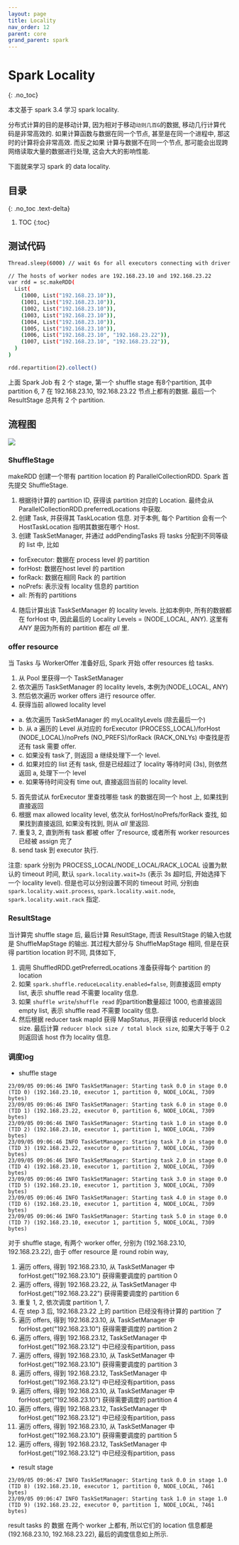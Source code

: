 ```yaml
---
layout: page
title: Locality
nav_order: 12
parent: core 
grand_parent: spark
---
```


# Spark Locality
{: .no_toc}

本文基于 spark 3.4 学习 spark locality.

分布式计算的目的是移动计算, 因为相对于移动`动则几百G`的数据, 移动几行计算代码是非常高效的.
如果计算函数与数据在同一个节点, 甚至是在同一个进程中, 那这时的计算将会非常高效. 而反之如果
计算与数据不在同一个节点, 那可能会出现跨网络读取大量的数据进行处理, 这会大大的影响性能.

下面就来学习 spark 的 data locality.

## 目录
{: .no_toc .text-delta}

1. TOC
{:toc}

## 测试代码

``` bash
Thread.sleep(6000) // wait 6s for all executors connecting with driver

// The hosts of worker nodes are 192.168.23.10 and 192.168.23.22
var rdd = sc.makeRDD(
  List(
    (1000, List("192.168.23.10")),
    (1001, List("192.168.23.10")),
    (1002, List("192.168.23.10")),
    (1003, List("192.168.23.10")),
    (1004, List("192.168.23.10")),
    (1005, List("192.168.23.10")),
    (1006, List("192.168.23.10", "192.168.23.22")),
    (1007, List("192.168.23.10", "192.168.23.22")),
  )
)

rdd.repartition(2).collect()
```

上面 Spark Job 有 2 个 stage, 第一个 shuffle stage 有8个partition, 其中 partition 6, 7 在 192.168.23.10, 192.168.23.22 节点上都有的数据.
最后一个 ResultStage 总共有 2 个 partition.

## 流程图

![](/docs/spark/core/locality/locality.drawio.svg)


### ShuffleStage

makeRDD 创建一个带有 partition location 的 ParallelCollectionRDD. Spark 首先提交 ShuffleStage.

1. 根据待计算的 partition ID, 获得该 partition 对应的 Location. 最终会从 ParallelCollectionRDD.preferredLocations 中获取.
2. 创建 Task, 并获得其 TaskLocation 信息. 对于本例, 每个 Partition 会有一个 HostTaskLocation 指明其数据在哪个 Host.
3. 创建 TaskSetManager, 并通过 addPendingTasks 将 tasks 分配到不同等级的 list 中, 比如
  - forExecutor: 数据在 process level 的 partition
  - forHost: 数据在host level 的 partition
  - forRack: 数据在相同 Rack 的 partition
  - noPrefs: 表示没有 locality 信息的 partition
  - all: 所有的 partitions
4. 随后计算出该 TaskSetManager 的 locality levels. 比如本例中, 所有的数据都在 forHost 中, 因此最后的 Locality Levels = (NODE_LOCAL, ANY). 这里有 *ANY* 是因为所有的 partition 都在 *all* 里.

### offer resource

当 Tasks 与 WorkerOffer 准备好后, Spark 开始 offer resources 给 tasks.

1. 从 Pool 里获得一个 TaskSetManager
2. 依次遍历 TaskSetManager 的 locality levels, 本例为(NODE_LOCAL, ANY)
3. 然后依次遍历 worker offers 进行 resource offer.
4. 获得当前 allowed locality level
  - a. 依次遍历 TaskSetManager 的 myLocalityLevels (除去最后一个)
  - b. 从 a 遍历的 Level 从对应的 forExecutor (PROCESS_LOCAL)/forHost (NODE_LOCAL)/noPrefs (NO_PREFS)/forRack (RACK_ONLYs) 中查找是否还有 task 需要 offer.
  - c. 如果没有 task了, 则返回 a 继续处理下一个 level.
  - d. 如果对应的 list 还有 task, 但是已经超过了 locality 等待时间 (3s), 则依然返回 a, 处理下一个 level
  - e. 如果等待时间没有 time out, 直接返回当前的 locality level.
5. 首先尝试从 forExecutor 里查找哪些 task 的数据在同一个 host 上, 如果找到直接返回 
6. 根据 max allowed locality level, 依次从 forHost/noPrefs/forRack 查找, 如果找到直接返回, 如果没有找到, 则从 *all* 里返回.
7. 重复3, 2, 直到所有 task 都被 offer 了resource, 或者所有 worker resources 已经被 assign 完了
8. send task 到 executor 执行.


注意: spark 分别为 PROCESS_LOCAL/NODE_LOCAL/RACK_LOCAL 设置为默认的 timeout 时间, 默认 `spark.locality.wait=3s` (表示 3s 超时后, 开始选择下一个 locality level). 但是也可以分别设置不同的 timeout 时间, 分别由 `spark.locality.wait.process`, `spark.locality.wait.node`, `spark.locality.wait.rack` 指定.

### ResultStage

当计算完 shuffle stage 后, 最后计算 ResultStage, 而该 ResultStage 的输入也就是 ShuffleMapStage 的输出. 其过程大部分与 ShuffleMapStage 相同, 但是在获得 partition location 时不同, 具体如下,

1. 调用 ShuffledRDD.getPreferredLocations 准备获得每个 partition 的 location
2. 如果 `spark.shuffle.reduceLocality.enabled=false`, 则直接返回 empty list, 表示 shuffle read 不需要 locality 信息.
3. 如果 `shuffle write`/`shuffle read` 的partition数量超过 1000, 也直接返回 empty list, 表示 shuffle read 不需要 locality 信息.
4. 然后根据 reducer task mapId 获得 MapStatus, 并获得该 reducerId block size. 最后计算 `reducer block size / total block size`, 如果大于等于 0.2 则返回该 host 作为 locality 信息.


### 调度log

- shuffle stage

``` console
23/09/05 09:06:46 INFO TaskSetManager: Starting task 0.0 in stage 0.0 (TID 0) (192.168.23.10, executor 1, partition 0, NODE_LOCAL, 7309 bytes)
23/09/05 09:06:46 INFO TaskSetManager: Starting task 6.0 in stage 0.0 (TID 1) (192.168.23.22, executor 0, partition 6, NODE_LOCAL, 7309 bytes)
23/09/05 09:06:46 INFO TaskSetManager: Starting task 1.0 in stage 0.0 (TID 2) (192.168.23.10, executor 1, partition 1, NODE_LOCAL, 7309 bytes)
23/09/05 09:06:46 INFO TaskSetManager: Starting task 7.0 in stage 0.0 (TID 3) (192.168.23.22, executor 0, partition 7, NODE_LOCAL, 7309 bytes)
23/09/05 09:06:46 INFO TaskSetManager: Starting task 2.0 in stage 0.0 (TID 4) (192.168.23.10, executor 1, partition 2, NODE_LOCAL, 7309 bytes)
23/09/05 09:06:46 INFO TaskSetManager: Starting task 3.0 in stage 0.0 (TID 5) (192.168.23.10, executor 1, partition 3, NODE_LOCAL, 7309 bytes)
23/09/05 09:06:46 INFO TaskSetManager: Starting task 4.0 in stage 0.0 (TID 6) (192.168.23.10, executor 1, partition 4, NODE_LOCAL, 7309 bytes)
23/09/05 09:06:46 INFO TaskSetManager: Starting task 5.0 in stage 0.0 (TID 7) (192.168.23.10, executor 1, partition 5, NODE_LOCAL, 7309 bytes)
```

对于 shuffle stage, 有两个 worker offer, 分别为 (192.168.23.10, 192.168.23.22), 由于 offer resource 是 round robin way,

1. 遍历 offers, 得到 192.168.23.10, 从 TaskSetManager 中 forHost.get("192.168.23.10") 获得需要调度的 partition 0
2. 遍历 offers, 得到 192.168.23.22, 从 TaskSetManager 中 forHost.get("192.168.23.22") 获得需要调度的 partition 6
3. 重复 1, 2, 依次调度 partition 1, 7.
4. 在 step 3 后, 192.168.23.22 上的 partition 已经没有待计算的 partition 了
5. 遍历 offers, 得到 192.168.23.10, 从 TaskSetManager 中 forHost.get("192.168.23.10") 获得需要调度的 partition 2
6. 遍历 offers, 得到 192.168.23.12, TaskSetManager 中 forHost.get("192.168.23.12") 中已经没有partition, pass
7. 遍历 offers, 得到 192.168.23.10, 从 TaskSetManager 中 forHost.get("192.168.23.10") 获得需要调度的 partition 3
8. 遍历 offers, 得到 192.168.23.12, TaskSetManager 中 forHost.get("192.168.23.12") 中已经没有partition, pass
5. 遍历 offers, 得到 192.168.23.10, 从 TaskSetManager 中 forHost.get("192.168.23.10") 获得需要调度的 partition 4
6. 遍历 offers, 得到 192.168.23.12, TaskSetManager 中 forHost.get("192.168.23.12") 中已经没有partition, pass
7. 遍历 offers, 得到 192.168.23.10, 从 TaskSetManager 中 forHost.get("192.168.23.10") 获得需要调度的 partition 5
8. 遍历 offers, 得到 192.168.23.12, TaskSetManager 中 forHost.get("192.168.23.12") 中已经没有partition, pass

- result stage

``` console
23/09/05 09:06:47 INFO TaskSetManager: Starting task 0.0 in stage 1.0 (TID 8) (192.168.23.10, executor 1, partition 0, NODE_LOCAL, 7461 bytes)
23/09/05 09:06:47 INFO TaskSetManager: Starting task 1.0 in stage 1.0 (TID 9) (192.168.23.22, executor 0, partition 1, NODE_LOCAL, 7461 bytes)
```

result tasks 的 数据 在两个 worker 上都有, 所以它们的 location 信息都是 (192.168.23.10, 192.168.23.22), 最后的调度信息如上所示.
